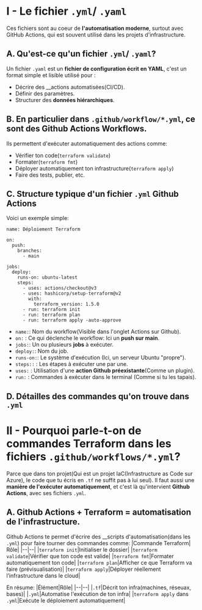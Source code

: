 # I - Le fichier ``.yml``/ ``.yaml``
Ces fichiers sont au coeur de __l'automatisation moderne__, surtout avec GitHub Actions, qui est souvent utilisé dans les projets d'infrastructure.


## A. Qu'est-ce qu'un fichier ``.yml``/ ``.yaml``?
Un fichier ``.yaml`` est un __fichier de configuration écrit en YAML__, c'est un format simple et lisible utilisé pour :
* Décrire des __actions automatisées(CI/CD).
* Définir des paramètres.
* Structurer des __données hiérarchiques__.

## B. En particulier dans ``.github/workflow/*.yml``, ce sont des __Github Actions Workflows__.
Ils permettent d'exécuter automatiquement des actions comme:
* Vérifier ton code(``terraform validate``)
* Formater(``terraform fmt``)
* Déployer automatiquement ton infrastructure(``terraform apply``)
* Faire des tests, publier, etc.

## C. Structure typique d'un fichier ``.yml`` Github Actions
Voici un exemple simple:
````
name: Déploiement Terraform

on: 
  push:
    branches:
      - main

jobs:
  deploy:
    runs-on: ubuntu-latest
    steps:
      - uses: actions/checkout@v3
      - uses: hashicorp/setup-terraform@v2
        with:
          terraform_version: 1.5.0
      - run: terraform init
      - run: terraform plan
      - run: terraform apply -auto-approve
````
* ``name:``: Nom du workflow(Visible dans l'onglet Actions sur Github).
* ``on:`` : Ce qui déclenche le workflow: Ici un __push sur main__.
* ``jobs:``: Un ou plusieurs __jobs__ à exécuter.
* ``deploy:``: Nom du job.
* ``runs-on:``: Le système d'exécution (Ici, un serveur Ubuntu "propre").
* ``steps::`` : Les étapes à exécuter une par une.
* ``uses:`` : Utilisation d'une __action Github préexistante__(Comme un plugin).
* ``run:`` : Commandes à exécuter dans le terminal (Comme si tu les tapais).

## D. Détailles des commandes qu'on trouve dans ``.yml``


# II - Pourquoi parle-t-on de __commandes Terraform__ dans les fichiers ``.github/workflows/*.yml``?
Parce que dans ton projet(Qui est un projet IaC(Infrastructure as Code sur Azure), le code que tu écris en ``.tf`` ne suffit pas à lui seul).
Il faut aussi une __manière de l'exécuter automatiquement__, et c'est là qu'intervient __Github Actions__, avec ses fichiers ``.yml``.

## A. Github Actions + Terraform = automatisation de l'infrastructure.
Github Actions te permet d'écrire des __scripts d'automatisation(dans les ``.yml``) pour faire tourner des commandes comme:
|Commande Terraform| Rôle|
|--|--|
|``terraform init``|Initialiser le dossier|
|``terraform validate``|Vérifier que ton code est valide|
|``terraform fmt``|Formater automatiquement ton code|
|``terraform plan``|Afficher ce que Terraform va faire (prévisualisation)|
|``terraform apply``|Déployer réellement l’infrastructure dans le cloud|

En résume:
|Élément|Rôle|
|--|--|
|``.tf``|Décrit ton infra(machines, réseuax, bases)|
|``.yml``|Automatise l'exécution de ton infra|
|``terraform apply`` dans ``.yml``|Exécute le déploiement automatiquement|

